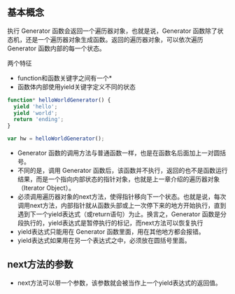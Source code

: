 ## 基本概念

执行 Generator 函数会返回一个遍历器对象，也就是说，Generator 函数除了状态机，还是一个遍历器对象生成函数。返回的遍历器对象，可以依次遍历 Generator 函数内部的每一个状态。

两个特征
- function和函数关键字之间有一个*
- 函数体内部使用yield关键字定义不同的状态

```javascript
function* helloWorldGenerator() {
  yield 'hello';
  yield 'world';
  return 'ending';
}

var hw = helloWorldGenerator();
```

- Generator 函数的调用方法与普通函数一样，也是在函数名后面加上一对圆括号。
- 不同的是，调用 Generator 函数后，该函数并不执行，返回的也不是函数运行结果，而是一个指向内部状态的指针对象，也就是上一章介绍的遍历器对象（Iterator Object）。
- 必须调用遍历器对象的next方法，使得指针移向下一个状态。也就是说，每次调用next方法，内部指针就从函数头部或上一次停下来的地方开始执行，直到遇到下一个yield表达式（或return语句）为止。换言之，Generator 函数是分段执行的，yield表达式是暂停执行的标记，而next方法可以恢复执行
- yield表达式只能用在 Generator 函数里面，用在其他地方都会报错。
- yield表达式如果用在另一个表达式之中，必须放在圆括号里面。

## next方法的参数

- next方法可以带一个参数，该参数就会被当作上一个yield表达式的返回值。